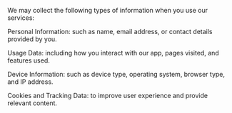 We may collect the following types of information when you use our services:

Personal Information: such as name, email address, or contact details provided by you.

Usage Data: including how you interact with our app, pages visited, and features used.

Device Information: such as device type, operating system, browser type, and IP address.

Cookies and Tracking Data: to improve user experience and provide relevant content.
